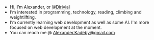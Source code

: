 - Hi, I’m Alexander, or [@Dirivial](https://github.com/Dirivial)
- I’m interested in programming, technology, reading, climbing and weightlifting.
- I’m currently learning web development as well as some AI. I'm more focused on web development at the moment.
- You can reach me @ Alexander.Kadeby@gmail.com

<!---
Dirivial/Dirivial is a ✨ special ✨ repository because its `README.md` (this file) appears on your GitHub profile.
You can click the Preview link to take a look at your changes.
--->
